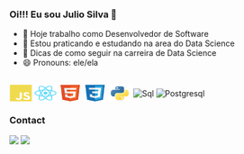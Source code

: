 ### Oi!!! Eu sou Julio Silva 👋

- 🔭 Hoje trabalho como Desenvolvedor de Software
- 🌱 Estou praticando e estudando na area do Data Science
- 🤔 Dicas de como seguir na carreira de Data Science
- 😄 Pronouns: ele/ela

<div style="display: inline_block"><br>
  <img align="center" alt="Js" height="30" width="40" src="https://raw.githubusercontent.com/devicons/devicon/master/icons/javascript/javascript-plain.svg">
  <img align="center" alt="React" height="30" width="40" src="https://raw.githubusercontent.com/devicons/devicon/master/icons/react/react-original.svg">
  <img align="center" alt="HTML" height="30" width="40" src="https://raw.githubusercontent.com/devicons/devicon/master/icons/html5/html5-original.svg">
  <img align="center" alt="CSS" height="30" width="40" src="https://raw.githubusercontent.com/devicons/devicon/master/icons/css3/css3-original.svg">
  <img align="center" alt="Python" height="30" width="40" src="https://raw.githubusercontent.com/devicons/devicon/master/icons/python/python-original.svg">
  <img align="center" alt="Sql" height="30" width="40" src="https://cdn-icons-png.flaticon.com/512/4248/4248443.png">
  <img align="center" alt="Postgresql" height="30" width="40" src="https://cdn.icon-icons.com/icons2/2415/PNG/512/postgresql_plain_wordmark_logo_icon_146390.png">
</div>

### Contact
<div>
<a href="https://www.instagram.com/juliosouza_09/?next=%2F" target="_blank"><img loading="lazy" src="https://img.shields.io/badge/-Instagram-%23E4405F?style=for-the-badge&logo=instagram&logoColor=white" target="_blank"></a>
<a href="https://www.linkedin.com/in/julio-silva-developer/" target="_blank"><img loading="lazy" src="https://img.shields.io/badge/-LinkedIn-%230077B5?style=for-the-badge&logo=linkedin&logoColor=white" target="_blank"></a>   
</div>
